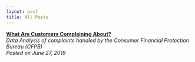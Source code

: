 ```yaml
---
layout: post
title: All Posts
---
```



**[What Are Customers Complaining About?](https://medium.com/@lwj.liuwenjing/what-are-customers-complaining-about-27792dc15151)**  
*Data Analysis of complaints handled by the Consumer Financial Protection Bureau (CFPB)*    
*Posted on June 27, 2019*  
<img scr="https://cdn-images-1.medium.com/max/2600/1*Yw4WSN-ax_p6-BKnQ-djwQ.png" width="300">  
